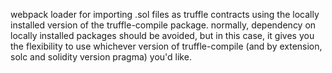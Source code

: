 webpack loader for importing .sol files as truffle contracts using the locally installed version of the truffle-compile package. normally, dependency on locally installed packages should be avoided, but in this case, it gives you the flexibility to use whichever version of truffle-compile (and by extension, solc and solidity version pragma) you'd like.